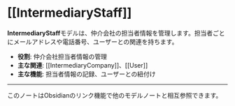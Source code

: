 # [[IntermediaryStaff]]

**IntermediaryStaff**モデルは、仲介会社の担当者情報を管理します。担当者ごとにメールアドレスや電話番号、ユーザーとの関連を持ちます。

- **役割**: 仲介会社担当者情報の管理
- **主な関連**: [[IntermediaryCompany]]、[[User]]
- **主な機能**: 担当者情報の記録、ユーザーとの紐付け

---

このノートはObsidianのリンク機能で他のモデルノートと相互参照できます。 